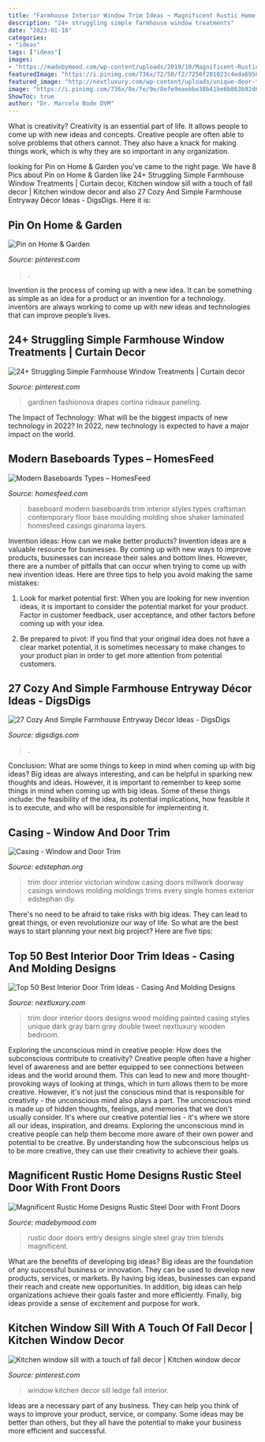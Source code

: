 ```yaml
---
title: "Farmhouse Interior Window Trim Ideas ~ Magnificent Rustic Home Designs Rustic Steel Door With Front Doors"
description: "24+ struggling simple farmhouse window treatments"
date: "2023-01-18"
categories:
- "ideas"
tags: ["ideas"]
images:
- "https://madebymood.com/wp-content/uploads/2019/10/Magnificent-Rustic-Home-Designs-Rustic-Steel-Door-With-Entry-Door-Designs-And-Front-Doors-Black-Front-Door-Designs-Ideas-Single-Entry-Doors-Gray.jpg"
featuredImage: "https://i.pinimg.com/736x/72/50/f2/7250f201023c4eda69506ff3b51c47e3.jpg"
featured_image: "http://nextluxury.com/wp-content/uploads/unique-door-trim-designs-painted-grey.jpg"
image: "https://i.pinimg.com/736x/8e/fe/9e/8efe9eaebbe38b41be6b863b92d6844f.jpg"
ShowToc: true
author: "Dr. Marcelo Bode DVM"
---
```



What is creativity?
Creativity is an essential part of life. It allows people to come up with new ideas and concepts. Creative people are often able to solve problems that others cannot. They also have a knack for making things work, which is why they are so important in any organization.

	

		
looking for Pin on Home &amp; Garden you've came to the right page. We have 8 Pics about Pin on Home &amp; Garden like 24+ Struggling Simple Farmhouse Window Treatments | Curtain decor, Kitchen window sill with a touch of fall decor | Kitchen window decor and also 27 Cozy And Simple Farmhouse Entryway Décor Ideas - DigsDigs. Here it is:
		
    
## Pin On Home &amp; Garden

<img loading=lazy src="https://i.pinimg.com/736x/8e/fe/9e/8efe9eaebbe38b41be6b863b92d6844f.jpg" onerror="this.onerror=null;this.src='https://tse1.mm.bing.net/th?id=OIP.HxsdX3m9ED2tKQD0FRj04gHaJ3&amp;pid=15.1';" alt="Pin on Home &amp; Garden">

_Source: pinterest.com_

>. 

	

Invention is the process of coming up with a new idea. It can be something as simple as an idea for a product or an invention for a technology. inventors are always working to come up with new ideas and technologies that can improve people’s lives.

    
## 24+ Struggling Simple Farmhouse Window Treatments | Curtain Decor

<img loading=lazy src="https://i.pinimg.com/736x/86/56/e8/8656e80eae3ebc19bfd5954d2c6d7392.jpg" onerror="this.onerror=null;this.src='https://tse1.mm.bing.net/th?id=OIP.RjYxJFi2b7MYQSl0MfCV3AHaKl&amp;pid=15.1';" alt="24+ Struggling Simple Farmhouse Window Treatments | Curtain decor">

_Source: pinterest.com_

>gardinen fashionova drapes cortina rideaux paneling. 

	

The Impact of Technology: What will be the biggest impacts of new technology in 2022?
In 2022, new technology is expected to have a major impact on the world.

    
## Modern Baseboards Types – HomesFeed

<img loading=lazy src="https://homesfeed.com/wp-content/uploads/2015/06/four-layers-of-baseboard.jpg" onerror="this.onerror=null;this.src='https://tse3.mm.bing.net/th?id=OIP.-6tiSZB7uHhcHkFzqht47QHaEK&amp;pid=15.1';" alt="Modern Baseboards Types – HomesFeed">

_Source: homesfeed.com_

>baseboard modern baseboards trim interior styles types craftsman contemporary floor base moulding molding shoe shaker laminated homesfeed casings ginaroma layers. 

	

Invention ideas: How can we make better products?
Invention ideas are a valuable resource for businesses. By coming up with new ways to improve products, businesses can increase their sales and bottom lines. However, there are a number of pitfalls that can occur when trying to come up with new invention ideas. Here are three tips to help you avoid making the same mistakes:
1. Look for market potential first: When you are looking for new invention ideas, it is important to consider the potential market for your product. Factor in customer feedback, user acceptance, and other factors before coming up with your idea.

2. Be prepared to pivot: If you find that your original idea does not have a clear market potential, it is sometimes necessary to make changes to your product plan in order to get more attention from potential customers.

    
## 27 Cozy And Simple Farmhouse Entryway Décor Ideas - DigsDigs

<img loading=lazy src="https://www.digsdigs.com/photos/cozy-and-simple-farmhouse-entryway-decor-ideas-24.jpg" onerror="this.onerror=null;this.src='https://tse3.mm.bing.net/th?id=OIP.5XoY7E33n34EK8RyBUcXiQAAAA&amp;pid=15.1';" alt="27 Cozy And Simple Farmhouse Entryway Décor Ideas - DigsDigs">

_Source: digsdigs.com_

>. 

	

Conclusion: What are some things to keep in mind when coming up with big ideas?
Big ideas are always interesting, and can be helpful in sparking new thoughts and ideas. However, it is important to remember to keep some things in mind when coming up with big ideas. Some of these things include: the feasibility of the idea, its potential implications, how feasible it is to execute, and who will be responsible for implementing it.

    
## Casing - Window And Door Trim

<img loading=lazy src="http://www.edstephan.org/woodworking/trim3.jpg" onerror="this.onerror=null;this.src='https://tse2.mm.bing.net/th?id=OIP.MwXBhsSZwEzpp47NLbvUTgHaJ4&amp;pid=15.1';" alt="Casing - Window and Door Trim">

_Source: edstephan.org_

>trim door interior victorian window casing doors millwork doorway casings windows molding moldings trims every single homes exterior edstephan diy. 

	

There's no need to be afraid to take risks with big ideas. They can lead to great things, or even revolutionize our way of life. So what are the best ways to start planning your next big project? Here are five tips:

    
## Top 50 Best Interior Door Trim Ideas - Casing And Molding Designs

<img loading=lazy src="http://nextluxury.com/wp-content/uploads/unique-door-trim-designs-painted-grey.jpg" onerror="this.onerror=null;this.src='https://tse2.mm.bing.net/th?id=OIP.PQ8CTK7eaK74j8vZH3umyAAAAA&amp;pid=15.1';" alt="Top 50 Best Interior Door Trim Ideas - Casing And Molding Designs">

_Source: nextluxury.com_

>trim door interior doors designs wood molding painted casing styles unique dark gray barn grey double tweet nextluxury wooden bedroom. 

	

Exploring the unconscious mind in creative people: How does the subconscious contribute to creativity?
Creative people often have a higher level of awareness and are better equipped to see connections between ideas and the world around them. This can lead to new and more thought-provoking ways of looking at things, which in turn allows them to be more creative. However, it's not just the conscious mind that is responsible for creativity - the unconscious mind also plays a part. The unconscious mind is made up of hidden thoughts, feelings, and memories that we don't usually consider. It's where our creative potential lies - it's where we store all our ideas, inspiration, and dreams. Exploring the unconscious mind in creative people can help them become more aware of their own power and potential to be creative. By understanding how the subconscious helps us to be more creative, they can use their creativity to achieve their goals.

    
## Magnificent Rustic Home Designs Rustic Steel Door With Front Doors

<img loading=lazy src="https://madebymood.com/wp-content/uploads/2019/10/Magnificent-Rustic-Home-Designs-Rustic-Steel-Door-With-Entry-Door-Designs-And-Front-Doors-Black-Front-Door-Designs-Ideas-Single-Entry-Doors-Gray.jpg" onerror="this.onerror=null;this.src='https://tse2.mm.bing.net/th?id=OIP.S4xGrANi09p9Mle9VA1JyAAAAA&amp;pid=15.1';" alt="Magnificent Rustic Home Designs Rustic Steel Door with Front Doors">

_Source: madebymood.com_

>rustic door doors entry designs single steel gray trim blends magnificent. 

	

What are the benefits of developing big ideas?
Big ideas are the foundation of any successful business or innovation. They can be used to develop new products, services, or markets. By having big ideas, businesses can expand their reach and create new opportunities. In addition, big ideas can help organizations achieve their goals faster and more efficiently. Finally, big ideas provide a sense of excitement and purpose for work.

    
## Kitchen Window Sill With A Touch Of Fall Decor | Kitchen Window Decor

<img loading=lazy src="https://i.pinimg.com/736x/72/50/f2/7250f201023c4eda69506ff3b51c47e3.jpg" onerror="this.onerror=null;this.src='https://tse3.mm.bing.net/th?id=OIP.H00bX-yId9zotyce51C2FQHaJ3&amp;pid=15.1';" alt="Kitchen window sill with a touch of fall decor | Kitchen window decor">

_Source: pinterest.com_

>window kitchen decor sill ledge fall interior. 

	

Ideas are a necessary part of any business. They can help you think of ways to improve your product, service, or company. Some ideas may be better than others, but they all have the potential to make your business more efficient and successful.

